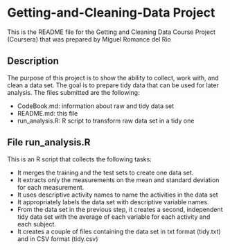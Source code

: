 # Getting-and-Cleaning-Data Project
This is the README file for the Getting and Cleaning Data Course Project (Coursera) that was prepared by Miguel Romance del Rio

## Description
The purpose of this project is to show the ability to collect, work with, and clean a data set. The goal is to prepare tidy data that can be used for later analysis. The files submitted are the following: 

* CodeBook.md: information about raw and tidy data set
* README.md: this file
* run_analysis.R: R script to transform raw data set in a tidy one

## File run_analysis.R

This is an R script that collects the following tasks:

* It merges the training and the test sets to create one data set.
* It extracts only the measurements on the mean and standard deviation for each measurement.
* It uses descriptive activity names to name the activities in the data set
* It appropriately labels the data set with descriptive variable names.
* From the data set in the previous step, it creates a second, independent tidy data set with the average of each variable for each activity and each subject.
 * It creates a couple of files containing the data set in txt format (tidy.txt) and in CSV format (tidy.csv)